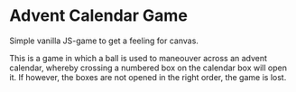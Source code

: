 # Advent Calendar Game

Simple vanilla JS-game to get a feeling for canvas.

This is a game in which a ball is used to maneouver across an advent calendar, whereby crossing a numbered box on the calendar box will open it. If however, the boxes are not opened in the right order, the game is lost.